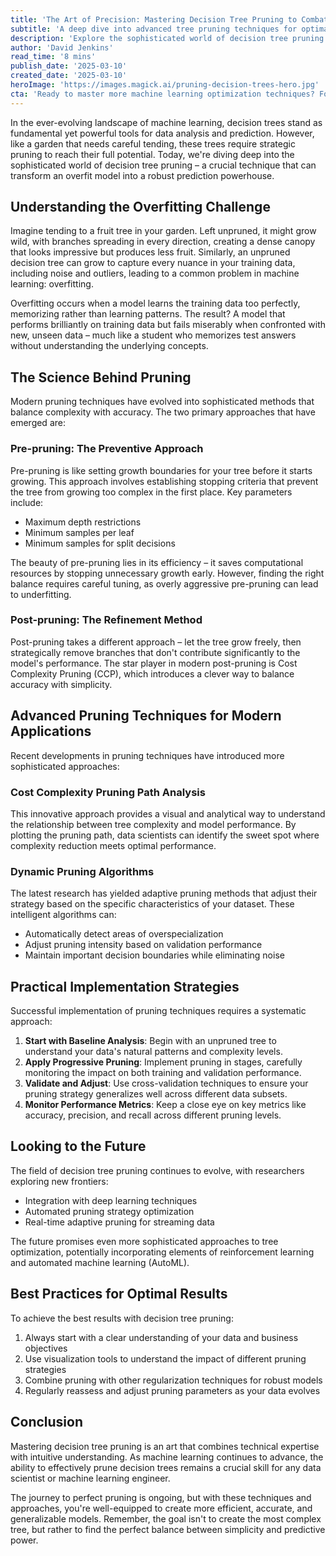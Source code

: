 ```yaml
---
title: 'The Art of Precision: Mastering Decision Tree Pruning to Combat Overfitting'
subtitle: 'A deep dive into advanced tree pruning techniques for optimal ML model performance'
description: 'Explore the sophisticated world of decision tree pruning and learn how this crucial technique can transform overfit models into robust prediction powerhouses. This comprehensive guide covers everything from basic concepts to advanced implementation strategies.'
author: 'David Jenkins'
read_time: '8 mins'
publish_date: '2025-03-10'
created_date: '2025-03-10'
heroImage: 'https://images.magick.ai/pruning-decision-trees-hero.jpg'
cta: 'Ready to master more machine learning optimization techniques? Follow MagickAI on LinkedIn for regular insights into AI and data science advancements!'
---
```


In the ever-evolving landscape of machine learning, decision trees stand as fundamental yet powerful tools for data analysis and prediction. However, like a garden that needs careful tending, these trees require strategic pruning to reach their full potential. Today, we're diving deep into the sophisticated world of decision tree pruning – a crucial technique that can transform an overfit model into a robust prediction powerhouse.

## Understanding the Overfitting Challenge

Imagine tending to a fruit tree in your garden. Left unpruned, it might grow wild, with branches spreading in every direction, creating a dense canopy that looks impressive but produces less fruit. Similarly, an unpruned decision tree can grow to capture every nuance in your training data, including noise and outliers, leading to a common problem in machine learning: overfitting.

Overfitting occurs when a model learns the training data too perfectly, memorizing rather than learning patterns. The result? A model that performs brilliantly on training data but fails miserably when confronted with new, unseen data – much like a student who memorizes test answers without understanding the underlying concepts.

## The Science Behind Pruning

Modern pruning techniques have evolved into sophisticated methods that balance complexity with accuracy. The two primary approaches that have emerged are:

### Pre-pruning: The Preventive Approach

Pre-pruning is like setting growth boundaries for your tree before it starts growing. This approach involves establishing stopping criteria that prevent the tree from growing too complex in the first place. Key parameters include:

- Maximum depth restrictions
- Minimum samples per leaf
- Minimum samples for split decisions

The beauty of pre-pruning lies in its efficiency – it saves computational resources by stopping unnecessary growth early. However, finding the right balance requires careful tuning, as overly aggressive pre-pruning can lead to underfitting.

### Post-pruning: The Refinement Method

Post-pruning takes a different approach – let the tree grow freely, then strategically remove branches that don't contribute significantly to the model's performance. The star player in modern post-pruning is Cost Complexity Pruning (CCP), which introduces a clever way to balance accuracy with simplicity.

## Advanced Pruning Techniques for Modern Applications

Recent developments in pruning techniques have introduced more sophisticated approaches:

### Cost Complexity Pruning Path Analysis

This innovative approach provides a visual and analytical way to understand the relationship between tree complexity and model performance. By plotting the pruning path, data scientists can identify the sweet spot where complexity reduction meets optimal performance.

### Dynamic Pruning Algorithms

The latest research has yielded adaptive pruning methods that adjust their strategy based on the specific characteristics of your dataset. These intelligent algorithms can:

- Automatically detect areas of overspecialization
- Adjust pruning intensity based on validation performance
- Maintain important decision boundaries while eliminating noise

## Practical Implementation Strategies

Successful implementation of pruning techniques requires a systematic approach:

1. **Start with Baseline Analysis**: Begin with an unpruned tree to understand your data's natural patterns and complexity levels.
2. **Apply Progressive Pruning**: Implement pruning in stages, carefully monitoring the impact on both training and validation performance.
3. **Validate and Adjust**: Use cross-validation techniques to ensure your pruning strategy generalizes well across different data subsets.
4. **Monitor Performance Metrics**: Keep a close eye on key metrics like accuracy, precision, and recall across different pruning levels.

## Looking to the Future

The field of decision tree pruning continues to evolve, with researchers exploring new frontiers:

- Integration with deep learning techniques
- Automated pruning strategy optimization
- Real-time adaptive pruning for streaming data

The future promises even more sophisticated approaches to tree optimization, potentially incorporating elements of reinforcement learning and automated machine learning (AutoML).

## Best Practices for Optimal Results

To achieve the best results with decision tree pruning:

1. Always start with a clear understanding of your data and business objectives
2. Use visualization tools to understand the impact of different pruning strategies
3. Combine pruning with other regularization techniques for robust models
4. Regularly reassess and adjust pruning parameters as your data evolves

## Conclusion

Mastering decision tree pruning is an art that combines technical expertise with intuitive understanding. As machine learning continues to advance, the ability to effectively prune decision trees remains a crucial skill for any data scientist or machine learning engineer.

The journey to perfect pruning is ongoing, but with these techniques and approaches, you're well-equipped to create more efficient, accurate, and generalizable models. Remember, the goal isn't to create the most complex tree, but rather to find the perfect balance between simplicity and predictive power.
